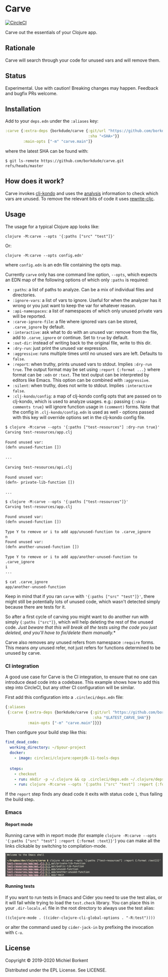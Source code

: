 # Carve

[![CircleCI](https://circleci.com/gh/borkdude/carve/tree/master.svg?style=shield)](https://circleci.com/gh/borkdude/carve/tree/master)

Carve out the essentials of your Clojure app.

## Rationale

Carve will search through your code for unused vars and will remove them.

## Status

Experimental. Use with caution! Breaking changes may happen. Feedback and bugfix PRs welcome.

## Installation

Add to your `deps.edn` under the `:aliases` key:

``` clojure
:carve {:extra-deps {borkdude/carve {:git/url "https://github.com/borkdude/carve"
                                     :sha "<SHA>"}}
        :main-opts ["-m" "carve.main"]}
```

where the latest SHA can be found with:

``` shell
$ git ls-remote https://github.com/borkdude/carve.git refs/heads/master
```

## How does it work?

Carve invokes [clj-kondo](https://github.com/borkdude/clj-kondo) and uses the [analysis](https://github.com/borkdude/clj-kondo/tree/master/analysis) information to check which vars are unused. To remove the relevant bits of code it uses [rewrite-cljc](https://github.com/lread/rewrite-cljc-playground).

## Usage

The usage for a typical Clojure app looks like:

```
clojure -M:carve --opts '{:paths ["src" "test"]}'
```

Or:

```
clojure -M:carve --opts config.edn'
```

where `config.edn` is an edn file containing the opts map.

Currently `carve` only has one command line option, `--opts`, which
expects an EDN map of the following options of which only `:paths` is required:

- `:paths`: a list of paths to analyze. Can be a mix of individual files and directories.
- `:ignore-vars`: a list of vars to ignore. Useful for when the analyzer has it wrong or you just want to keep the var for whatever reason.
- `:api-namespaces`: a list of namespaces of which only unused private vars will
  be reported.
- `:carve-ignore-file`: a file where ignored vars can be stored, `.carve_ignore`
  by default.
- `:interactive`: ask what to do with an unused var: remove from the file, add
  to `.carve_ignore` or continue. Set to `true` by default.
- `:out-dir`: instead of writing back to the original file, write to this dir.
- `:dry-run`: just print the unused var expression.
- `:aggressive`: runs multiple times until no unused vars are left. Defaults to `false`.
- `:report`: when truthy, prints unused vars to stdout. Implies `:dry-run
  true`. The output format may be set using `:report {:format ...}` where format
  can be `:edn` or `:text`. The text output can be interpreted by editors like
  Emacs. This option can be combined with `:aggressive`.
- `:silent`: when truthy, does not write to stdout. Implies `:interactive false`.
- `:clj-kondo/config`: a map of clj-kondo config opts that are passed on to
  clj-kondo, which is used to analyze usages. e.g.: passing `{:skip-comments
  true}` will ignore function usage in `(comment)` forms. Note that the config
  in `.clj-kondo/config.edn` is used as well - options passed with this key will
  override options set in the clj-kondo config file.

``` shell
$ clojure -M:carve --opts '{:paths ["test-resources"] :dry-run true}'
Carving test-resources/app.clj

Found unused var:
(defn unused-function [])

...

Carving test-resources/api.clj

Found unused var:
(defn- private-lib-function [])

...
```

``` shell
$ clojure -M:carve --opts '{:paths ["test-resources"]}'
Carving test-resources/app.clj

Found unused var:
(defn unused-function [])

Type Y to remove or i to add app/unused-function to .carve_ignore
n
Found unused var:
(defn another-unused-function [])

Type Y to remove or i to add app/another-unused-function to .carve_ignore
i
...

$ cat .carve_ignore
app/another-unused-function
```

Keep in mind that if you ran `carve` with `'{:paths ["src" "test"]}'`, there might still be potentially lots of unused code, which wasn't detected simply because there are tests for it.

So after a first cycle of carving you might want to do another run with simply `{:paths ["src"]}`, which will help deleting the rest of the unused code.
*Just beware that this will break all the tests using the code you just deleted, and you'll have to fix/delete them manually.**

Carve also removes any unused refers from namespace `:require` forms. This means
_any_ unused refer, not just refers for functions determined to be unused by
carve.

### CI integration

A good use case for Carve is the CI integration, to ensure that no one can introduce dead code into a codebase.
This example shows how to add this step into CircleCI, but any other CI configuration will be similar.

First add this configuration into a `.circleci/deps.edn` file:

```clojure
{:aliases
 {:carve {:extra-deps {borkdude/carve {:git/url "https://github.com/borkdude/carve"
                                       :sha "$LATEST_CARVE_SHA"}}
          :main-opts ["-m" "carve.main"]}}}
```

Then configure your build step like this:

```yaml
find_dead_code:
  working_directory: ~/$your-project
  docker:
    - image: circleci/clojure:openjdk-11-tools-deps

  steps:
    - checkout
    - run: mkdir -p ~/.clojure && cp .circleci/deps.edn ~/.clojure/deps.edn
    - run: clojure -M:carve --opts '{:paths ["src" "test"] :report {:format :text}}'
```

If the `report` step finds any dead code it exits with status code `1`, thus failing the build step.

### Emacs

#### Report mode

Running carve with in report mode (for example `clojure -M:carve --opts '{:paths
["src" "test"] :report {:format :text}}'`) you can make all the links clickable
by switching to compilation-mode.


<img src="assets/eshell.png">

#### Running tests

If you want to run tests in Emacs and Cider you need to use the test alias, or
it will fail while trying to load the `test.check` library.  You can place this in
your `.dir-locals.el` file in the root directory to always use the test alias:

```elisp
((clojure-mode . ((cider-clojure-cli-global-options . "-R:test"))))
```

or alter the command used by `cider-jack-in` by prefixing the invocation with
`C-u`.

## License

Copyright © 2019-2020 Michiel Borkent

Distributed under the EPL License. See LICENSE.
